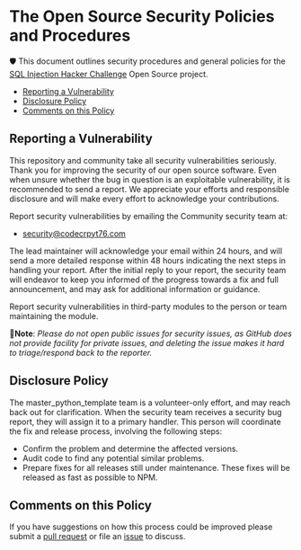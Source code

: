 # The Open Source Security Policies and Procedures

🛡️ This document outlines security procedures and general policies for the
[SQL Injection Hacker Challenge](https://github.com/seraph776/sql-injection-hacker-challenege) Open Source project.

  * [Reporting a Vulnerability](#reporting-a-vulnerability)
  * [Disclosure Policy](#disclosure-policy)
  * [Comments on this Policy](#comments-on-this-policy)


## Reporting a Vulnerability 

This repository and community take all security vulnerabilities
seriously. Thank you for improving the security of our open source 
software. Even when unsure whether the bug in question is an exploitable
vulnerability, it is recommended to send a report. We appreciate your
efforts and responsible disclosure and will make every effort to acknowledge
your contributions.

Report security vulnerabilities by emailing the Community security team at:
    
- security@codecrpyt76.com

The lead maintainer will acknowledge your email within 24 hours, and will
send a more detailed response within 48 hours indicating the next steps in 
handling your report. After the initial reply to your report, the security
team will endeavor to keep you informed of the progress towards a fix and
full announcement, and may ask for additional information or guidance.

Report security vulnerabilities in third-party modules to the person or 
team maintaining the module.

🚨**Note**:  _Please do not open public issues for security issues, as GitHub does not provide
facility for private issues, and deleting the issue makes it hard to triage/respond back to the reporter._


## Disclosure Policy

The master_python_template team is a volunteer-only effort, and may reach back out for
clarification. When the security team receives a security bug report, they
will assign it to a primary handler. This person will coordinate the fix
and release process, involving the following steps:

  * Confirm the problem and determine the affected versions.
  * Audit code to find any potential similar problems.
  * Prepare fixes for all releases still under maintenance. These fixes
    will be released as fast as possible to NPM.

## Comments on this Policy

If you have suggestions on how this process could be improved please submit a [pull request](https://github.com/seraph776/https://github.com/seraph776/sql-injection-hacker-challenege/pulls) or file an [issue](https://github.com/seraph776/sql-injection-hacker-challenege/issues/new/) to discuss.
